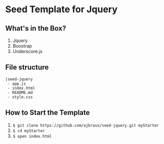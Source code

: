 # Seed Template for Jquery

## What's in the Box?

1. Jquery
2. Boostrap
3. Underscore.js

## File structure

```
|seed-jquery
 - app.js
 - index.html
 - README.md
 - style.css

```

## How to Start the Template

1. ```$ git clone https://github.com/ajbraus/seed-jquery.git myStarter```
2. ```$ cd myStarter```
3. ```$ open index.html```